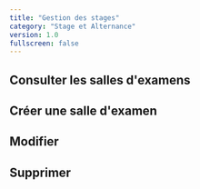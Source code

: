 ```yaml
---
title: "Gestion des stages"
category: "Stage et Alternance"
version: 1.0
fullscreen: false
---
```


## Consulter les salles d'examens

## Créer une salle d'examen

## Modifier

## Supprimer

